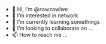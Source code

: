 - 👋 Hi, I’m @zawzawlwe
- 👀 I’m interested in network
- 🌱 I’m currently learning somethings
- 💞️ I’m looking to collaborate on ...
- 📫 How to reach me ...

<!---
zawzawlwe/zawzawlwe is a ✨ special ✨ repository because its `README.md` (this file) appears on your GitHub profile.
You can click the Preview link to take a look at your changes.
--->

